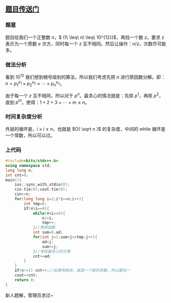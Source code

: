 ## [题目传送门](https://www.luogu.com.cn/problem/AT_abc169_d)
### 题意
题目给我们一个正整数 $n$，$ (1\ \leq\ n\ \leq\ 10^{12})$，再找一个数 $z$。要求 $z$ 表示为一个质数 $e$ 次方，同时每一个 $z$ 互不相同。然后让操作：$n/z$，次数尽可能多。
### 做法分析
看到 $10^{12}$ 我们想到根号级别的算法，所以我们考虑先把 $n$ 进行质因数分解。即：$n=p_1^{e_1} × p_2^{e_2} × ⋯ × p_n^{e_n}$。

由于每一个 $z$ 互不相同，所以对于 $p^{n}$。最贪心的情况就是：先除 $p^{1}$，再除 $p^{2}$，直到 $p^{m}$。使得：$1+2+3+⋯+m \le n$。
### 时间复杂度分析
外层的循环是，$i×i \le n$，也就是 $O( \sqrt n )$ 的复杂度，中间的 while 循环是一个常数，所以可以过。
### 上代码
```cpp
#include<bits/stdc++.h>
using namespace std;
long long n;
int cnt=0;
main(){
    ios::sync_with_stdio(0);
    cin.tie(0);cout.tie(0);
    cin>>n;
    for(long long i=2;i*i<=n;i++){
        int tmp=0;
        if(n%i==0){
            while(n%i==0){
                n/=i;
                tmp++;
            }//筛质因数
            int sum=0,ad;
            for(int j=1;sum+j<=tmp;j++){
                ad=j;
                sum+=j;
            }//寻找最贪心的方案
            cnt+=ad;
        }
    }
    if(n!=1) cnt++;//如果有剩余，就是一个新的质数，所以要加一
    cout<<cnt;
    return 0;
}
```
新人题解，管理员求过~